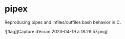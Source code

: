 # pipex
Reproducing pipes and infiles/outfiles bash behavior in C.

![flag][Capture d’écran 2023-04-19 à 18.29.57.png]
